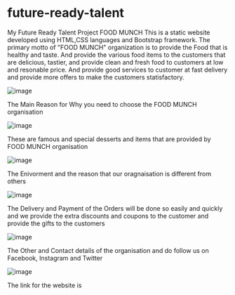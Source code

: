 # future-ready-talent
My Future Ready Talent Project
FOOD MUNCH
This is a static website developed using HTML,CSS languages and Bootstrap framework. The primary motto of "FOOD MUNCH" organization is to provide the Food that is healthy and taste. And provide the various food items to the customers that are delicious, tastier, and provide clean and fresh food to customers at low and resonable price. And provide good services to customer at fast delivery and provide more offers to make the customers statisfactory.

![image](https://user-images.githubusercontent.com/112898347/188801236-775cda53-85e1-4fa9-9520-23bdd8015aec.png)

The Main Reason for Why you need to choose the FOOD MUNCH organisation

![image](https://user-images.githubusercontent.com/112898347/188801926-1606d9bb-31af-43e4-b184-8c151f921c58.png)

These are famous and special desserts and items that are provided by FOOD MUNCH organisation

![image](https://user-images.githubusercontent.com/112898347/188802633-0ad59802-f9a9-4dfb-8e0f-0184e771431b.png)

The Enivorment and the reason that our oragnaisation is different from others

![image](https://user-images.githubusercontent.com/112898347/188802914-c504db3c-260f-43b3-a67d-d0bb1738857f.png)

The Delivery and Payment of the Orders will be done so easily and quickly and we provide the extra discounts and coupons to the customer and provide the gifts to the customers 

![image](https://user-images.githubusercontent.com/112898347/188803119-fbaf6cea-26f8-41c5-9a00-541a9dbe647a.png)

The Other and Contact details of the organisation and do follow us on Facebook, Instagram and Twitter

![image](https://user-images.githubusercontent.com/112898347/188803391-6331a210-5636-4fd0-9549-0243c4422f44.png)

The link for the website is 
